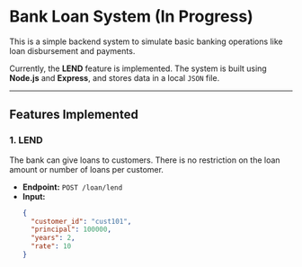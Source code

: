 # Bank Loan System (In Progress)

This is a simple backend system to simulate basic banking operations like loan disbursement and payments.

Currently, the **LEND** feature is implemented. The system is built using **Node.js** and **Express**, and stores data in a local `JSON` file.

---

##  Features Implemented

### 1. LEND

The bank can give loans to customers. There is no restriction on the loan amount or number of loans per customer.

- **Endpoint:** `POST /loan/lend`
- **Input:**
  ```json
  {
    "customer_id": "cust101",
    "principal": 100000,
    "years": 2,
    "rate": 10
  }

